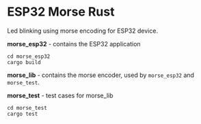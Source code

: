 # ESP32 Morse Rust

Led blinking using morse encoding for ESP32 device.

**morse_esp32** - contains the ESP32 application

```
cd morse_esp32
cargo build
```

**morse_lib** - contains the morse encoder, used by `morse_esp32` and `morse_test`.

**morse_test** - test cases for morse_lib

```
cd morse_test
cargo test
```
